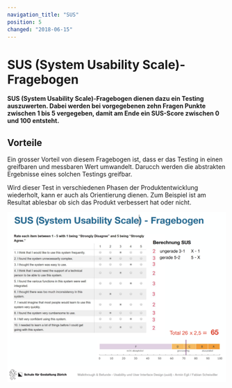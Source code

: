 ```yaml
---
navigation_title: "SUS"
position: 5
changed: "2018-06-15"
---
```


# SUS (System Usability Scale)-Fragebogen

**SUS (System Usability Scale)-Fragebogen dienen dazu ein Testing auszuwerten. Dabei werden bei vorgegebenen zehn Fragen Punkte zwischen 1 bis 5 vergegeben, damit am Ende ein SUS-Score zwischen 0 und 100 entsteht.**

## Vorteile
Ein grosser Vorteil von diesem Fragebogen ist, dass er das Testing in einen greifbaren und messbaren Wert umwandelt. Darucch werden die abstrakten Ergebnisse eines solchen Testings greifbar. 

Wird dieser Test in verschiedenen Phasen der Produktentwicklung wiederholt, kann er auch als Orientierung dienen. Zum Beispiel ist am Resultat ablesbar ob sich das Produkt verbessert hat oder nicht.

![SUS](_media/SUS.png)
